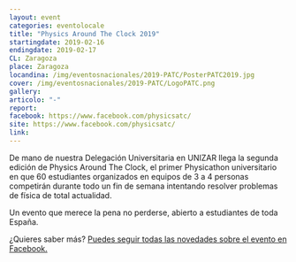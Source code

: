 ```yaml
---
layout: event
categories: eventolocale
title: "Physics Around The Clock 2019"
startingdate: 2019-02-16
endingdate: 2019-02-17
CL: Zaragoza
place: Zaragoza
locandina: /img/eventosnacionales/2019-PATC/PosterPATC2019.jpg
cover: /img/eventosnacionales/2019-PATC/LogoPATC.png
gallery:
articolo: "-"
report:
facebook: https://www.facebook.com/physicsatc/
site: https://www.facebook.com/physicsatc/
link:
---
```


De mano de nuestra Delegación Universitaria en UNIZAR llega la segunda edición de Physics Around The Clock, el primer Physicathon universitario en que 60 estudiantes organizados en equipos de 3 a 4 personas competirán durante todo un fin de semana intentando resolver problemas de física de total actualidad.

Un evento que merece la pena no perderse, abierto a estudiantes de toda España.

¿Quieres saber más? <a href="https://www.facebook.com/physicsatc/">Puedes seguir todas las novedades sobre el evento en Facebook.</a>
